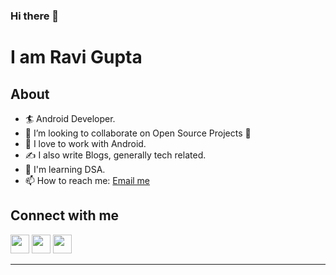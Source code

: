 ### Hi there 👋
# I am Ravi Gupta

## About
- 🏄‍ Android Developer.
- 👯 I’m looking to collaborate on Open Source Projects 💖
- 🌱 I love to work with Android.
- ✍ I also write Blogs, generally tech related.
- 🤔 I'm learning DSA.
- 📫 How to reach me: [Email me](mailto:ravi2018cs177abesit@gmail.com)

## Connect with **me**

[<img height="30" src="https://img.shields.io/badge/instagram-%23E4405F.svg?&style=for-the-badge&logo=instagram&logoColor=white" />](https://www.instagram.com/the_avi_2000/)
[<img height="30" src="https://img.shields.io/badge/gmail-D14836?&style=for-the-badge&logo=gmail&logoColor=white" />](mailto:ravi2018cs177abesit@gmail.com)
[<img height="30" src="https://img.shields.io/badge/linkedin-%230077B5.svg?&style=for-the-badge&logo=linkedin&logoColor=white" />](https://www.linkedin.com/in/ravi-gupta-8b44ab180/)
<br />
<hr />
<!--




## Languages and Libraries

<img align="left" alt="React" width="40px" src="https://raw.githubusercontent.com/isocpp/logos/master/cpp_logo.png" />
<img align="left" alt="JS" width="40px" src="https://raw.githubusercontent.com/github/explore/80688e429a7d4ef2fca1e82350fe8e3517d3494d/topics/javascript/javascript.png" />
<img align="left" alt="Python" width="40px" src="https://www.vectorlogo.zone/logos/python/python-icon.svg" />
<img align="left" alt="React" width="40px" src="https://www.vectorlogo.zone/logos/reactjs/reactjs-icon.svg" />
<img align="left" alt="React" width="40px" src="https://www.vectorlogo.zone/logos/djangoproject/djangoproject-icon.svg" />
<img align="left" alt="React" width="120px" src="https://www.vectorlogo.zone/logos/java/java-ar21.svg" />

<br />
<br />
<hr />



## Tools and other stuff
<img align="left" alt="git" width="40px" src="https://www.vectorlogo.zone/logos/git-scm/git-scm-icon.svg" />
<img align="left" alt="git" width="40px" src="https://upload.wikimedia.org/wikipedia/commons/a/af/Adobe_Photoshop_CC_icon.svg" />
<img align="left" alt="git" width="40px" src="https://www.vectorlogo.zone/logos/github/github-tile.svg" />
<img align="left" alt="npm" width="40px" src="https://www.vectorlogo.zone/logos/visualstudio_code/visualstudio_code-icon.svg" />
<img align="left" alt="figma" width="40px" src="https://www.vectorlogo.zone/logos/figma/figma-icon.svg" />
<br />
<br />
<hr />

-->









[instagram]: https://www.instagram.com/the_avi_2000/
[LinkedIn]: https://www.linkedin.com/in/ravi-gupta-8b44ab180/
